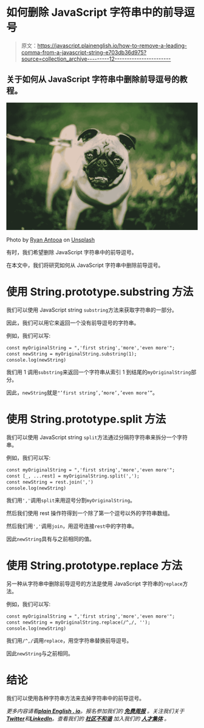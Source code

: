 # 如何删除 JavaScript 字符串中的前导逗号

> 原文：<https://javascript.plainenglish.io/how-to-remove-a-leading-comma-from-a-javascript-string-e703db36d975?source=collection_archive---------12----------------------->

## 关于如何从 JavaScript 字符串中删除前导逗号的教程。

![](img/cd48b2423ef8aa00271741556a5c1f8f.png)

Photo by [Ryan Antooa](https://unsplash.com/@ryanantooa?utm_source=medium&utm_medium=referral) on [Unsplash](https://unsplash.com?utm_source=medium&utm_medium=referral)

有时，我们希望删除 JavaScript 字符串中的前导逗号。

在本文中，我们将研究如何从 JavaScript 字符串中删除前导逗号。

# 使用 String.prototype.substring 方法

我们可以使用 JavaScript string `substring`方法来获取字符串的一部分。

因此，我们可以用它来返回一个没有前导逗号的字符串。

例如，我们可以写:

```
const myOriginalString = ",'first string','more','even more'";
const newString = myOriginalString.substring(1);
console.log(newString)
```

我们用 1 调用`substring`来返回一个字符串从索引 1 到结尾的`myOriginalString`部分。

因此，`newString`就是`"’first string’,’more’,’even more’”`。

# 使用 String.prototype.split 方法

我们可以使用 JavaScript string `split`方法通过分隔符字符串来拆分一个字符串。

例如，我们可以写:

```
const myOriginalString = ",'first string','more','even more'";
const [_, ...rest] = myOriginalString.split(',');
const newString = rest.join(',')
console.log(newString)
```

我们用`','`调用`split`来用逗号分割`myOriginalString`。

然后我们使用 rest 操作符得到一个除了第一个逗号以外的字符串数组。

然后我们用`','`调用`join`，用逗号连接`rest`中的字符串。

因此`newString`具有与之前相同的值。

# 使用 String.prototype.replace 方法

另一种从字符串中删除前导逗号的方法是使用 JavaScript 字符串的`replace`方法。

例如，我们可以写:

```
const myOriginalString = ",'first string','more','even more'";
const newString = myOriginalString.replace(/^,/, '');
console.log(newString)
```

我们用`/^,/`调用`replace`，用空字符串替换前导逗号。

因此`newString`与之前相同。

# 结论

我们可以使用各种字符串方法来去掉字符串中的前导逗号。

*更多内容请看*[***plain English . io***](https://plainenglish.io/)*。报名参加我们的* [***免费周报***](http://newsletter.plainenglish.io/) *。关注我们关于*[***Twitter***](https://twitter.com/inPlainEngHQ)*和*[***LinkedIn***](https://www.linkedin.com/company/inplainenglish/)*。查看我们的* [***社区不和谐***](https://discord.gg/GtDtUAvyhW) *加入我们的* [***人才集体***](https://inplainenglish.pallet.com/talent/welcome) *。*